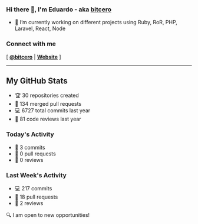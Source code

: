 ### Hi there 👋, I'm Eduardo - aka [bitcero](https://bitcero.dev)

- 🔭 I’m currently working on different projects using Ruby, RoR, PHP, Laravel, React, Node

### Connect with me

[ [**@bitcero**](https://twitter.com/bitcero/) |
[**Website**](https://eduardocortes.mx) ]

---

<!--SECTION:stats-->
## My GitHub Stats

- 🏆 30 repositories created
- 🔀 134 merged pull requests
- 💻 6727 total commits last year
- 🧐 81 code reviews last year

### Today's Activity

- 📝 3 commits
- 🤝 0 pull requests
- 👀 0 reviews

### Last Week's Activity

- 💻 217 commits
- 🤝 18 pull requests
- 👀 2 reviews

🔍 I am open to new opportunities!
  <!--/SECTION:stats-->
